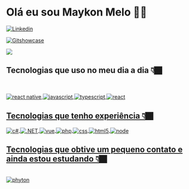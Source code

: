 # Olá eu sou Maykon Melo 🤙🏿

[![Linkedin](https://img.shields.io/badge/LinkedIn-0077B5?style=for-the-badge&logo=linkedin&logoColor=white)](https://www.linkedin.com/in/maykonmelo88/)

[![Gitshowcase](https://img.shields.io/badge/Gitpod-000000?style=for-the-badge&logo=gitpod&logoColor=#FFAE33)](https://www.gitshowcase.com/maykonctba/)

<picture>
<source 
  srcset="https://github-readme-stats.vercel.app/api?username=Maykonctba&show_icons=true&theme=tokyonight"
  media="(prefers-color-scheme: dark)"
/>
<source
  srcset="https://github-readme-stats.vercel.app/api?username=Maykonctba&show_icons=true"
  media="(prefers-color-scheme: light), (prefers-color-scheme: no-preference)"
/>

<img src="https://github-readme-stats.vercel.app/api?username=Maykonmelo&show_icons=true" />
</picture>


## Tecnologias que uso no meu dia a dia 👇🏿
<div style="display: inside_block"><br/>

<a href="https://reactnative.dev/" target="_blank"><img align="center" alt="react native"                              src="https://img.shields.io/badge/React_Native-20232A?style=for-the-badge&logo=react&logoColor=61DAFB" />
<a href="https://developer.mozilla.org/pt-BR/docs/Learn/JavaScript/First_steps/What_is_JavaScript" target="_blank">
 <img align="center" alt="javascript" src="https://img.shields.io/badge/JavaScript-F7DF1E?style=for-the-badge&logo=javascript&logoColor=black" />
<a href="https://www.typescriptlang.org/" target="_blank">
 <img align="center" alt="typescript" src="https://img.shields.io/badge/TypeScript-007ACC?style=for-the-badge&logo=typescript&logoColor=white" />
<a href="https://react.dev/" target="_blank">
 <img align="center" alt="react" src="https://img.shields.io/badge/React-20232A?style=for-the-badge&logo=react&logoColor=61DAFB"/> 
</div>

## Tecnologias que tenho experiência 👇🏿

<div style="display: inside_block">
    <img align="center" alt="c#" src="https://img.shields.io/badge/C%23-239120?style=for-the-badge&logo=c-sharp&logoColor=white" />
    <img align="center" alt=".NET" src="https://img.shields.io/badge/.NET-5C2D91?style=for-the-badge&logo=.net&logoColor=white" />
    <img align="center" alt="vue" src="https://img.shields.io/badge/Vue.js-35495E?style=for-the-badge&logo=vue.js&logoColor=4FC08D" />
    <img align="center" alt="php" src="https://img.shields.io/badge/PHP-777BB4?style=for-the-badge&logo=php&logoColor=white" />
    <img align="center" alt="css" src="https://img.shields.io/badge/CSS-239120?&style=for-the-badge&logo=css3&logoColor=white" />
    <img align="center" alt="html5" src="https://img.shields.io/badge/HTML-239120?style=for-the-badge&logo=html5&logoColor=white" />
    <img align="center" alt="node" src="https://img.shields.io/badge/Node.js-43853D?style=for-the-badge&logo=node.js&logoColor=white" />
    
</div>

## Tecnologias que obtive um pequeno contato e ainda estou estudando 👇🏿

<div style="display: inside_block"><br/>
    <img align="center" alt="phyton" src="https://img.shields.io/badge/Python-3776AB?style=for-the-badge&logo=python&logoColor=white" />
    
